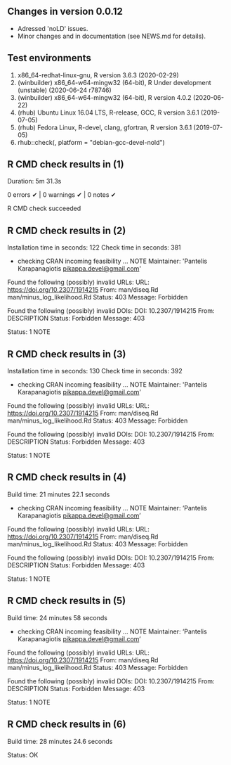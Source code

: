 ## Changes in version 0.0.12
- Adressed 'noLD' issues.
- Minor changes and in documentation (see NEWS.md for details). 

## Test environments
1. x86_64-redhat-linux-gnu, R version 3.6.3 (2020-02-29)
2. (winbuilder) x86_64-w64-mingw32 (64-bit), R Under development (unstable) (2020-06-24 r78746)
3. (winbuilder) x86_64-w64-mingw32 (64-bit), R version 4.0.2 (2020-06-22)
4. (rhub) Ubuntu Linux 16.04 LTS, R-release, GCC, R version 3.6.1 (2019-07-05)
5. (rhub) Fedora Linux, R-devel, clang, gfortran, R version 3.6.1 (2019-07-05)
6. rhub::check(, platform = "debian-gcc-devel-nold")

## R CMD check results in (1)
Duration: 5m 31.3s

0 errors ✔ | 0 warnings ✔ | 0 notes ✔

R CMD check succeeded

## R CMD check results in (2)
Installation time in seconds: 122
Check time in seconds: 381

* checking CRAN incoming feasibility ... NOTE
Maintainer: 'Pantelis Karapanagiotis <pikappa.devel@gmail.com>'

Found the following (possibly) invalid URLs:
  URL: https://doi.org/10.2307/1914215
    From: man/diseq.Rd
          man/minus_log_likelihood.Rd
    Status: 403
    Message: Forbidden

Found the following (possibly) invalid DOIs:
  DOI: 10.2307/1914215
    From: DESCRIPTION
    Status: Forbidden
    Message: 403

Status: 1 NOTE

## R CMD check results in (3)
Installation time in seconds: 130
Check time in seconds: 392

* checking CRAN incoming feasibility ... NOTE
Maintainer: 'Pantelis Karapanagiotis <pikappa.devel@gmail.com>'

Found the following (possibly) invalid URLs:
  URL: https://doi.org/10.2307/1914215
    From: man/diseq.Rd
          man/minus_log_likelihood.Rd
    Status: 403
    Message: Forbidden

Found the following (possibly) invalid DOIs:
  DOI: 10.2307/1914215
    From: DESCRIPTION
    Status: Forbidden
    Message: 403

Status: 1 NOTE

## R CMD check results in (4)
Build time:	21 minutes 22.1 seconds

* checking CRAN incoming feasibility ... NOTE
Maintainer: ‘Pantelis Karapanagiotis <pikappa.devel@gmail.com>’

Found the following (possibly) invalid URLs:
  URL: https://doi.org/10.2307/1914215
    From: man/diseq.Rd
          man/minus_log_likelihood.Rd
    Status: 403
    Message: Forbidden

Found the following (possibly) invalid DOIs:
  DOI: 10.2307/1914215
    From: DESCRIPTION
    Status: Forbidden
    Message: 403

Status: 1 NOTE

## R CMD check results in (5)
Build time:	24 minutes 58 seconds

* checking CRAN incoming feasibility ... NOTE
Maintainer: ‘Pantelis Karapanagiotis <pikappa.devel@gmail.com>’

Found the following (possibly) invalid URLs:
  URL: https://doi.org/10.2307/1914215
    From: man/diseq.Rd
          man/minus_log_likelihood.Rd
    Status: 403
    Message: Forbidden

Found the following (possibly) invalid DOIs:
  DOI: 10.2307/1914215
    From: DESCRIPTION
    Status: Forbidden
    Message: 403

Status: 1 NOTE

## R CMD check results in (6)
Build time:	28 minutes 24.6 seconds

Status: OK
